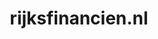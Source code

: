 ---
layout: post
title:  "rijksfinancien.nl"
internal_url:  "/dutchgov/rijksfinancien.nl.html"
categories: dutchgov
---